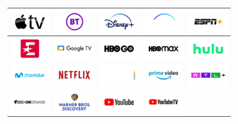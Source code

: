 | ![](https://raw.githubusercontent.com/RevGear/logo/master/Other/Streaming/AppleTV.png) | ![](https://raw.githubusercontent.com/RevGear/logo/master/Other/Streaming/BT.png) | ![](https://raw.githubusercontent.com/RevGear/logo/master/Other/Streaming/DisneyPlus.png) | ![](https://raw.githubusercontent.com/RevGear/logo/master/Other/Streaming/DisneyPlus_1.png) | ![](https://raw.githubusercontent.com/RevGear/logo/master/Other/Streaming/ESPNPlus.png) | 
|:---:|:---:|:---:|:---:|:---:| 
| ![](https://raw.githubusercontent.com/RevGear/logo/master/Other/Streaming/Eurosport.png) | ![](https://raw.githubusercontent.com/RevGear/logo/master/Other/Streaming/GoogleTV.png) | ![](https://raw.githubusercontent.com/RevGear/logo/master/Other/Streaming/HBOGo.png) | ![](https://raw.githubusercontent.com/RevGear/logo/master/Other/Streaming/HBOMax.png) | ![](https://raw.githubusercontent.com/RevGear/logo/master/Other/Streaming/Hulu.png) | 
| ![](https://raw.githubusercontent.com/RevGear/logo/master/Other/Streaming/Movistar.png) | ![](https://raw.githubusercontent.com/RevGear/logo/master/Other/Streaming/Netflix.png) | ![](https://raw.githubusercontent.com/RevGear/logo/master/Other/Streaming/peacock.png) | ![](https://raw.githubusercontent.com/RevGear/logo/master/Other/Streaming/PrimeVideo.png) | ![](https://raw.githubusercontent.com/RevGear/logo/master/Other/Streaming/RTLPlus.png) | 
| ![](https://raw.githubusercontent.com/RevGear/logo/master/Other/Streaming/SBSOnDemand.png) | ![](https://raw.githubusercontent.com/RevGear/logo/master/Other/Streaming/WarnerBrosDiscovery.png) | ![](https://raw.githubusercontent.com/RevGear/logo/master/Other/Streaming/YouTube.png) | ![](https://raw.githubusercontent.com/RevGear/logo/master/Other/Streaming/YoutubeTV.png)  | 
